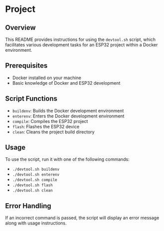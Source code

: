 # Project

## Overview
This README provides instructions for using the `devtool.sh` script, which facilitates various development tasks for an ESP32 project within a Docker environment.

## Prerequisites
- Docker installed on your machine
- Basic knowledge of Docker and ESP32 development

## Script Functions
- `buildenv`: Builds the Docker development environment
- `enterenv`: Enters the Docker development environment
- `compile`: Compiles the ESP32 project
- `flash`: Flashes the ESP32 device
- `clean`: Cleans the project build directory

## Usage
To use the script, run it with one of the following commands:
- `./devtool.sh buildenv`
- `./devtool.sh enterenv`
- `./devtool.sh compile`
- `./devtool.sh flash`
- `./devtool.sh clean`

## Error Handling
If an incorrect command is passed, the script will display an error message along with usage instructions.
